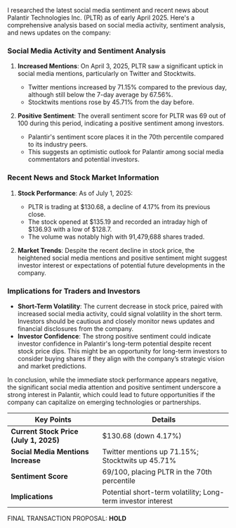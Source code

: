 I researched the latest social media sentiment and recent news about Palantir Technologies Inc. (PLTR) as of early April 2025. Here's a comprehensive analysis based on social media activity, sentiment analysis, and news updates on the company:

### Social Media Activity and Sentiment Analysis
1. **Increased Mentions**: On April 3, 2025, PLTR saw a significant uptick in social media mentions, particularly on Twitter and Stocktwits.
    - Twitter mentions increased by 71.15% compared to the previous day, although still below the 7-day average by 67.56%.
    - Stocktwits mentions rose by 45.71% from the day before.

2. **Positive Sentiment**: The overall sentiment score for PLTR was 69 out of 100 during this period, indicating a positive sentiment among investors.
    - Palantir's sentiment score places it in the 70th percentile compared to its industry peers.
    - This suggests an optimistic outlook for Palantir among social media commentators and potential investors.

### Recent News and Stock Market Information
1. **Stock Performance**: As of July 1, 2025:
    - PLTR is trading at $130.68, a decline of 4.17% from its previous close.
    - The stock opened at $135.19 and recorded an intraday high of $136.93 with a low of $128.7.
    - The volume was notably high with 91,479,688 shares traded.

2. **Market Trends**: Despite the recent decline in stock price, the heightened social media mentions and positive sentiment might suggest investor interest or expectations of potential future developments in the company.

### Implications for Traders and Investors
- **Short-Term Volatility**: The current decrease in stock price, paired with increased social media activity, could signal volatility in the short term. Investors should be cautious and closely monitor news updates and financial disclosures from the company.
- **Investor Confidence**: The strong positive sentiment could indicate investor confidence in Palantir's long-term potential despite recent stock price dips. This might be an opportunity for long-term investors to consider buying shares if they align with the company’s strategic vision and market predictions.
  
In conclusion, while the immediate stock performance appears negative, the significant social media attention and positive sentiment underscore a strong interest in Palantir, which could lead to future opportunities if the company can capitalize on emerging technologies or partnerships.

| Key Points                                | Details                                               |
|-------------------------------------------|-------------------------------------------------------|
| **Current Stock Price (July 1, 2025)**    | $130.68 (down 4.17%)                                  |
| **Social Media Mentions Increase**        | Twitter mentions up 71.15%; Stocktwits up 45.71%      |
| **Sentiment Score**                       | 69/100, placing PLTR in the 70th percentile            |
| **Implications**                          | Potential short-term volatility; Long-term investor interest |

FINAL TRANSACTION PROPOSAL: **HOLD**